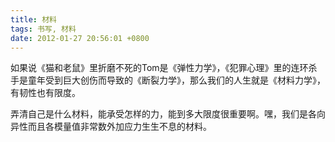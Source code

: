 ```yaml
---
title: 材料
tags: 书写, 材料
date: 2012-01-27 20:56:01 +0800
---
```



如果说《猫和老鼠》里折磨不死的Tom是《弹性力学》，《犯罪心理》里的连环杀手是童年受到巨大创伤而导致的《断裂力学》，那么我们的人生就是《材料力学》，有韧性也有限度。

弄清自己是什么材料，能承受怎样的力，能到多大限度很重要啊。嘿，我们是各向异性而且各模量值非常数外加应力生生不息的材料。

